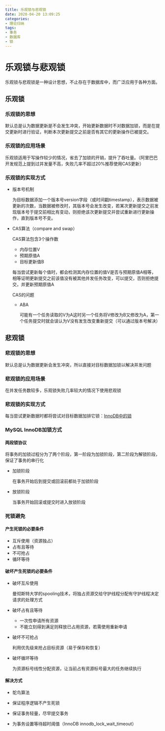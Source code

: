 ```yaml
---
title: 乐观锁与悲观锁
date: 2020-04-20 13:09:25
categories: 
- 理论归纳
tags:
- 事务
- 数据库
- 锁
---
```


# 乐观锁与悲观锁

乐观锁与悲观锁是一种设计思想，不止存在于数据库中，而广泛应用于各种方面。

## 乐观锁

### 乐观锁的思想

默认总是认为数据更新是不会发生冲突，开始更新数据时不对数据加锁，而是在提交更新时进行验证，判断本次更新提交之前是否有其它的更新操作已被提交。

### 乐观锁的应用场景

乐观锁适用于写操作较少的情况，省去了加锁的开销，提升了吞吐量。（阿里巴巴开发规范上提到过并发量不高，失败几率不超过20%推荐使用CAS更新）

### 乐观锁的实现方式

- 版本号机制

  为目标数据添加一个版本号version字段（或时间戳timestamp），表示数据被更新的次数，当数据被修改时，其版本号会发生改变，若某次更新提交之前发现版本号于提交前相比有变动，则拒绝该次更新提交并尝试重新进行更新操作，直到版本号不变。

- CAS算法（compare and swap）

  CAS算法包含3个操作数

  - 内存位置V
  - 预期原值A
  - 目标更新值B

  每当尝试更新每个值时，都会检测其内存位置的值V是否与预期原值A相等，相等证明更新提交之前该值没有被其他并发任务改变，可以提交，否则拒绝提交，并更新预期原值A

  CAS的问题

  - ABA 

    可能有一个任务读取的V为A这时另一个任务将V修改为B又修改为A，第一个任务提交时就会误认为V没有发生改变重新提交（可以通过版本号解决）

## 悲观锁

### 悲观锁的思想

默认总是认为数据更新会发生冲突，所以直接对目标数据加锁以解决并发问题

### 悲观锁的应用场景

在并发任务数较多，乐观锁失败几率较大的情况下使用悲观锁

### 悲观锁的实现方式

每当尝试更新数据时都将尝试对目标数据加排它锁：[InnoDB中的锁](https://www.suvvm.work/2020/04/18/InnoDB中的锁/)

### MySQL InnoDB加锁方式

#### 两段锁协议

将事务的加锁过程分为了两个阶段，第一阶段为加锁阶段，第二阶段为解锁阶段，保证了事务的串行化

- 加锁阶段

  在事务开始后到提交或回滚前都处于加锁阶段

- 放锁阶段

  当事务开始回滚或提交时进入放锁阶段

### 死锁避免

#### 产生死锁的必要条件

- 互斥使用（资源独占）
- 占有且等待
- 不可抢占
- 循环等待

#### 破坏产生死锁的必要条件

- 破坏互斥使用

  曼彻斯特大学的spooling技术，将独占资源交给守护线程分配有守护线程决定请求的处理方式

- 破坏占有且等待

  - 一次性申请所有资源
  - 不能立刻得到满足则释放已占用资源，若需使用重新申请

- 破坏不可抢占

  利用优先级来抢占目标资源（易于保存和恢复）

- 破坏循环等待

  为资源标号线性分配资源，让当前占有资源标号最大的任务继续执行

#### 解决方式

- 鸵鸟算法

- 保证程序逻辑不产生死锁
- 保证事务轻量，尽早提交事务
- 为事务设置等待超时阈值（InnoDB innodb_lock_wait_timeout）

